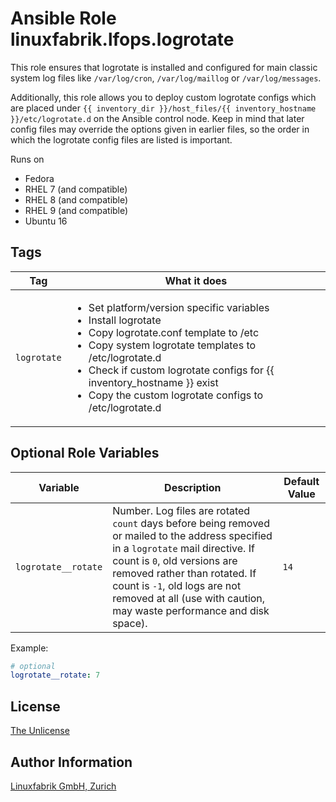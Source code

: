 # Ansible Role linuxfabrik.lfops.logrotate

This role ensures that logrotate is installed and configured for main classic system log files like `/var/log/cron`, `/var/log/maillog` or `/var/log/messages`.

Additionally, this role allows you to deploy custom logrotate configs which are placed under `{{ inventory_dir }}/host_files/{{ inventory_hostname }}/etc/logrotate.d` on the Ansible control node. Keep in mind that later config files may override the options given in earlier files, so the order in which the logrotate config files are listed is important.

Runs on

* Fedora
* RHEL 7 (and compatible)
* RHEL 8 (and compatible)
* RHEL 9 (and compatible)
* Ubuntu 16


## Tags

| Tag         | What it does                         |
| ---         | ------------                         |
| `logrotate` | <ul><li>Set platform/version specific variables</li><li>Install logrotate</li><li>Copy logrotate.conf template to /etc</li><li>Copy system logrotate templates to /etc/logrotate.d</li><li>Check if custom logrotate configs for {{ inventory_hostname }} exist</li><li>Copy the custom logrotate configs to /etc/logrotate.d</li></ul> |


## Optional Role Variables

| Variable                 | Description                                         | Default Value |
| --------                 | -----------                                         | ------------- |
| `logrotate__rotate`      | Number. Log files are rotated `count` days before being removed or mailed to the address specified in a `logrotate` mail directive. If count is `0`, old versions are removed rather than rotated. If count is `-1`, old logs are not removed at all (use with caution, may waste performance and disk space). | `14`          |

Example:
```yaml
# optional
logrotate__rotate: 7
```


## License

[The Unlicense](https://unlicense.org/)


## Author Information

[Linuxfabrik GmbH, Zurich](https://www.linuxfabrik.ch)
